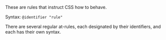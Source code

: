 These are rules that instruct CSS how to behave.

Syntax: `@identifier "rule"` 

There are several regular at-rules, each designated by their identifiers, and each has their own syntax.